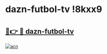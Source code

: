 # dazn-futbol-tv !8kxx9

# <h2><a href="https://sqjhyu.esa.edu.pl?title=dazn-futbol-tv&ref=8kxx9">🔗👉 🔴 dazn-futbol-tv</a></h2>

[![acn](https://github.com/user-attachments/assets/0f9c940e-d8b0-45ae-aac7-cd30a18b3e1c)](https://sqjhyu.esa.edu.pl?title=dazn-futbol-tv&ref=8kxx9)

